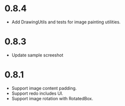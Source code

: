 # 0.8.4

- Add DrawingUtils and tests for image painting utilities.

# 0.8.3

- Update sample screeshot

# 0.8.1

- Support image content padding.
- Support redo includes UI.
- Support image rotation with RotatedBox.

